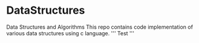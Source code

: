 # DataStructures
Data Structures and Algorithms
This repo contains code implementation of various data structures using c language.
''' Test '''
